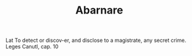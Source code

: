 ---
title: Abarnare
letter: A
permalink: "/definitions/abarnare.html"
body: Lat To detect or discov-er, and disclose to a magistrate, any secret crime.
  Leges Canutl, cap. 10
published_at: '2018-07-07'
source: Black's Law Dictionary
layout: post
---